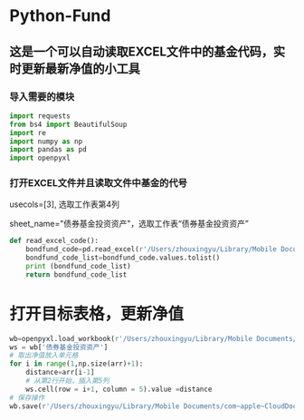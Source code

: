 # Python-Fund

## 这是一个可以自动读取EXCEL文件中的基金代码，实时更新最新净值的小工具

### 导入需要的模块
```python
import requests
from bs4 import BeautifulSoup
import re
import numpy as np
import pandas as pd
import openpyxl
```

### 打开EXCEL文件并且读取文件中基金的代号 

usecols=[3], 选取工作表第4列

sheet_name="债券基金投资资产"，选取工作表“债券基金投资资产”

```python
def read_excel_code():
    bondfund_code=pd.read_excel(r'/Users/zhouxingyu/Library/Mobile Documents/com~apple~CloudDocs/Xingyu Zhou/[5] Financial/投资数据库/Excel文档/金融资产配置文档.xlsx',usecols=[3],dtype=str,sheet_name="债券基金投资资产")
    bondfund_code_list=bondfund_code.values.tolist()
    print (bondfund_code_list)
    return bondfund_code_list
```

# 打开目标表格，更新净值

```python
wb=openpyxl.load_workbook(r'/Users/zhouxingyu/Library/Mobile Documents/com~apple~CloudDocs/Xingyu Zhou/[5] Financial/投资数据库/Excel文档/金融资产配置文档.xlsx')
ws = wb['债券基金投资资产']
# 取出净值放入单元格
for i in range(1,np.size(arr)+1):
    distance=arr[i-1]
    # 从第2行开始，插入第5列
    ws.cell(row = i+1, column = 5).value =distance
# 保存操作
wb.save(r'/Users/zhouxingyu/Library/Mobile Documents/com~apple~CloudDocs/Xingyu Zhou/[5] Financial/投资数据库/Excel文档/金融资产配置文档.xlsx')
```
